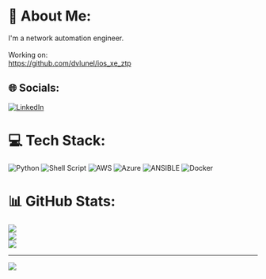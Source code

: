 # 💫 About Me:
I'm a network automation engineer.<br><br>Working on:<br>https://github.com/dvlunel/ios_xe_ztp


## 🌐 Socials:
[![LinkedIn](https://img.shields.io/badge/LinkedIn-%230077B5.svg?logo=linkedin&logoColor=white)](https://linkedin.com/in/david-lunel-b5721b61) 

# 💻 Tech Stack:
![Python](https://img.shields.io/badge/python-3670A0?style=for-the-badge&logo=python&logoColor=ffdd54) ![Shell Script](https://img.shields.io/badge/shell_script-%23121011.svg?style=for-the-badge&logo=gnu-bash&logoColor=white) ![AWS](https://img.shields.io/badge/AWS-%23FF9900.svg?style=for-the-badge&logo=amazon-aws&logoColor=white) ![Azure](https://img.shields.io/badge/azure-%230072C6.svg?style=for-the-badge&logo=microsoftazure&logoColor=white) ![ANSIBLE](https://img.shields.io/badge/ansible-%231A1918.svg?style=for-the-badge&logo=ansible&logoColor=white) ![Docker](https://img.shields.io/badge/docker-%230db7ed.svg?style=for-the-badge&logo=docker&logoColor=white)
# 📊 GitHub Stats:
![](https://github-readme-stats.vercel.app/api?username=dankfarrik3214&theme=dark&hide_border=false&include_all_commits=false&count_private=false)<br/>
![](https://github-readme-streak-stats.herokuapp.com/?user=dankfarrik3214&theme=dark&hide_border=false)<br/>
![](https://github-readme-stats.vercel.app/api/top-langs/?username=dankfarrik3214&theme=dark&hide_border=false&include_all_commits=false&count_private=false&layout=compact)

---
[![](https://visitcount.itsvg.in/api?id=dankfarrik3214&icon=0&color=0)](https://visitcount.itsvg.in)

<!-- Proudly created with GPRM ( https://gprm.itsvg.in ) -->
